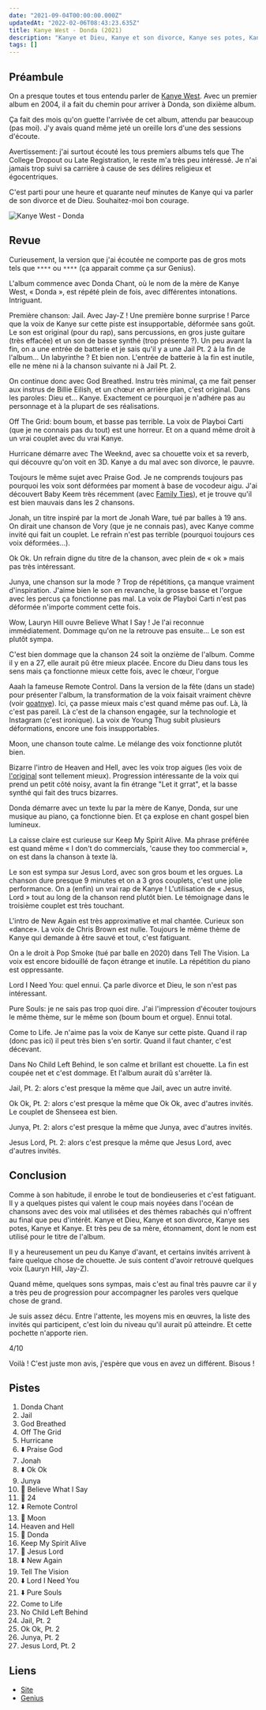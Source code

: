 ```yaml
---
date: "2021-09-04T00:00:00.000Z"
updatedAt: "2022-02-06T08:43:23.635Z"
title: Kanye West - Donda (2021)
description: "Kanye et Dieu, Kanye et son divorce, Kanye ses potes, Kanye et Kanye."
tags: []
---
```


## Préambule

On a presque toutes et tous entendu parler de [Kanye West](https://fr.wikipedia.org/wiki/Kanye_West). Avec un premier album en 2004, il a fait du chemin pour arriver à Donda, son dixième album.

Ça fait des mois qu'on guette l'arrivée de cet album, attendu par beaucoup (pas moi). J'y avais quand même jeté un oreille lors d'une des sessions d'écoute.

Avertissement: j'ai surtout écouté les tous premiers albums tels que The College Dropout ou Late Registration, le reste m'a très peu intéressé. Je n'ai jamais trop suivi sa carrière à cause de ses délires religieux et égocentriques.

C'est parti pour une heure et quarante neuf minutes de Kanye qui va parler de son divorce et de Dieu. Souhaitez-moi bon courage.

![Kanye West - Donda](/assets/contentful/7AmxWzuI8Mn3JwCPTwLEOc/920f8e0862f5231786ebe5df27059e5c/donda.png)

## Revue

Curieusement, la version que j'ai écoutée ne comporte pas de gros mots tels que `****` ou `****` (ça apparait comme ça sur Genius).

L'album commence avec Donda Chant, où le nom de la mère de Kanye West, « Donda », est répété plein de fois, avec différentes intonations. Intriguant.

Première chanson: Jail. Avec Jay-Z ! Une première bonne surprise ! Parce que la voix de Kanye sur cette piste est insupportable, déformée sans goût. Le son est original (pour du rap), sans percussions, en gros juste guitare (très effacée) et un son de basse synthé (trop présente ?). Un peu avant la fin, on a une entrée de batterie et je sais qu'il y a une Jail Pt. 2 à la fin de l'album... Un labyrinthe ? Et bien non. L'entrée de batterie à la fin est inutile, elle ne mène ni à la chanson suivante ni à Jail Pt. 2.

On continue donc avec God Breathed. Instru très minimal, ça me fait penser aux instrus de Billie Eilish, et un chœur en arrière plan, c'est original. Dans les paroles: Dieu et... Kanye. Exactement ce pourquoi je n'adhére pas au personnage et à la plupart de ses réalisations.

Off The Grid: boum boum, et basse pas terrible. La voix de Playboi Carti (que je ne connais pas du tout) est une horreur. Et on a quand même droit à un vrai couplet avec du vrai Kanye.

Hurricane démarre avec The Weeknd, avec sa chouette voix et sa reverb, qui découvre qu'on voit en 3D. Kanye a du mal avec son divorce, le pauvre.

Toujours le même sujet avec Praise God. Je ne comprends toujours pas pourquoi les voix sont déformées par moment à base de vocodeur aigu. J'ai découvert Baby Keem très récemment (avec [Family Ties](https://www.youtube.com/watch?v=v6HBZC9pZHQ)), et je trouve qu'il est bien mauvais dans les 2 chansons.

Jonah, un titre inspiré par la mort de Jonah Ware, tué par balles à 19 ans. On dirait une chanson de Vory (que je ne connais pas), avec Kanye comme invité qui fait un couplet. Le refrain n'est pas terrible (pourquoi toujours ces voix déformées...).

Ok Ok. Un refrain digne du titre de la chanson, avec plein de « ok » mais pas très intéressant.

Junya, une chanson sur la mode ? Trop de répétitions, ça manque vraiment d'inspiration. J'aime bien le son en revanche, la grosse basse et l'orgue avec les percus ça fonctionne pas mal. La voix de Playboi Carti n'est pas déformée n'importe comment cette fois.

Wow, Lauryn Hill ouvre Believe What I Say ! Je l'ai reconnue immédiatement. Dommage qu'on ne la retrouve pas ensuite... Le son est plutôt sympa.

C'est bien dommage que la chanson 24 soit la onzième de l'album. Comme il y en a 27, elle aurait pû être mieux placée. Encore du Dieu dans tous les sens mais ça fonctionne mieux cette fois, avec le chœur, l'orgue

Aaah la fameuse Remote Control. Dans la version de la fête (dans un stade) pour présenter l'album, la transformation de la voix faisait vraiment chèvre (voir [goatnye](https://ehret.me/badidon)). Ici, ça passe mieux mais c'est quand même pas ouf. Là, là c'est pas pareil. Là c'est de la chanson engagée, sur la technologie et Instagram (c'est ironique). La voix de Young Thug subit plusieurs déformations, encore une fois insupportables.

Moon, une chanson toute calme. Le mélange des voix fonctionne plutôt bien.

Bizarre l'intro de Heaven and Hell, avec les voix trop aigues (les voix de [l'original](https://www.youtube.com/watch?v=n6EIxvjkdMM) sont tellement mieux). Progression intéressante de la voix qui prend un petit côté noisy, avant la fin étrange "Let it grrat", et la basse synthé qui fait des trucs bizarres.

Donda démarre avec un texte lu par la mère de Kanye, Donda, sur une musique au piano, ça fonctionne bien. Et ça explose en chant gospel bien lumineux.

La caisse claire est curieuse sur Keep My Spirit Alive. Ma phrase préférée est quand même « I don't do commercials, 'cause they too commercial », on est dans la chanson à texte là.

Le son est sympa sur Jesus Lord, avec son gros boum et les orgues. La chanson dure presque 9 minutes et on a 3 gros couplets, c'est une jolie performance. On a (enfin) un vrai rap de Kanye ! L'utilisation de « Jesus, Lord » tout au long de la chanson rend plutôt bien. Le témoignage dans le troisième couplet est très touchant.

L'intro de New Again est très approximative et mal chantée. Curieux son «dance». La voix de Chris Brown est nulle. Toujours le même thème de Kanye qui demande à être sauvé et tout, c'est fatiguant.

On a le droit à Pop Smoke (tué par balle en 2020) dans Tell The Vision. La voix est encore bidouillé de façon étrange et inutile. La répétition du piano est oppressante.

Lord I Need You: quel ennui. Ça parle divorce et Dieu, le son n'est pas intéressant.

Pure Souls: je ne sais pas trop quoi dire. J'ai l'impression d'écouter toujours le même thème, sur le même son (boum boum et orgue). Ennui total.

Come to Life. Je n'aime pas la voix de Kanye sur cette piste. Quand il rap (donc pas ici) il peut très bien s'en sortir. Quand il faut chanter, c'est décevant.

Dans No Child Left Behind, le son calme et brillant est chouette. La fin est coupée net et c'est dommage. Et l'album aurait dû s'arrêter là.

Jail, Pt. 2: alors c'est presque la même que Jail, avec un autre invité.

Ok Ok, Pt. 2: alors c'est presque la même que Ok Ok, avec d'autres invités. Le couplet de Shenseea est bien.

Junya, Pt. 2: alors c'est presque la même que Junya, avec d'autres invités.

Jesus Lord, Pt. 2: alors c'est presque la même que Jesus Lord, avec d'autres invités.

## Conclusion

Comme à son habitude, il enrobe le tout de bondieuseries et c'est fatiguant. Il y a quelques pistes qui valent le coup mais noyées dans l'océan de chansons avec des voix mal utilisées et des thèmes rabachés qui n'offrent au final que peu d'intérêt. Kanye et Dieu, Kanye et son divorce, Kanye ses potes, Kanye et Kanye. Et très peu de sa mère, étonnament, dont le nom est utilisé pour le titre de l'album.

Il y a heureusement un peu du Kanye d'avant, et certains invités arrivent à faire quelque chose de chouette. Je suis content d'avoir retrouvé quelques voix (Lauryn Hill, Jay-Z).

Quand même, quelques sons sympas, mais c'est au final très pauvre car il y a très peu de progression pour accompagner les paroles vers quelque chose de grand.

Je suis assez décu. Entre l'attente, les moyens mis en œuvres, la liste des invités qui participent, c'est loin du niveau qu'il aurait pû atteindre. Et cette pochette n'apporte rien.

4/10

Voilà ! C'est juste mon avis, j'espère que vous en avez un différent. Bisous !

## Pistes

1. Donda Chant
2. Jail
3. God Breathed
4. Off The Grid
5. Hurricane
6. ⬇️ Praise God
7. Jonah
8. ⬇️ Ok Ok
9. Junya
10. 💖 Believe What I Say
11. 💖 24
12. ⬇️ Remote Control
13. 💖 Moon
14. Heaven and Hell
15. 💖 Donda
16. Keep My Spirit Alive
17. 💖 Jesus Lord
18. ⬇️ New Again
19. Tell The Vision
20. ⬇️ Lord I Need You
21. ⬇️ Pure Souls
22. Come to Life
23. No Child Left Behind
24. Jail, Pt. 2
25. Ok Ok, Pt. 2
26. Junya, Pt. 2
27. Jesus Lord, Pt. 2

## Liens

- [Site](https://www.kanyewest.com/)
- [Genius](https://genius.com/albums/Kanye-west/Donda)
